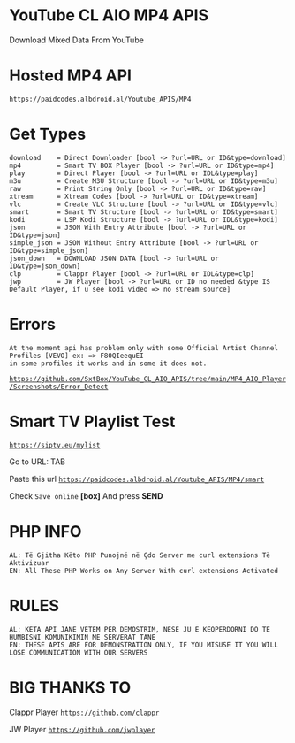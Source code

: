 # YouTube CL AIO MP4 APIS
Download Mixed Data From YouTube
    
# Hosted MP4 API
    https://paidcodes.albdroid.al/Youtube_APIS/MP4
    
# Get Types

    download    = Direct Downloader [bool -> ?url=URL or ID&type=download]
    mp4         = Smart TV BOX Player [bool -> ?url=URL or ID&type=mp4]
    play        = Direct Player [bool -> ?url=URL or IDL&type=play]
    m3u         = Create M3U Structure [bool -> ?url=URL or ID&type=m3u]
    raw         = Print String Only [bool -> ?url=URL or ID&type=raw]
    xtream      = Xtream Codes [bool -> ?url=URL or ID&type=xtream]
    vlc         = Create VLC Structure [bool -> ?url=URL or ID&type=vlc]
    smart       = Smart TV Structure [bool -> ?url=URL or ID&type=smart]
    kodi        = LSP Kodi Structure [bool -> ?url=URL or IDL&type=kodi]
    json        = JSON With Entry Attribute [bool -> ?url=URL or ID&type=json]
    simple_json = JSON Without Entry Attribute [bool -> ?url=URL or ID&type=simple_json]
    json_down   = DOWNLOAD JSON DATA [bool -> ?url=URL or ID&type=json_down]
    clp         = Clappr Player [bool -> ?url=URL or IDL&type=clp]
    jwp         = JW Player [bool -> ?url=URL or ID no needed &type IS Default Player, if u see kodi video => no stream source]

# Errors
    
    At the moment api has problem only with some Official Artist Channel Profiles [VEVO] ex: => F80QIeequEI
    in some profiles it works and in some it does not.
<code>https://github.com/SxtBox/YouTube_CL_AIO_APIS/tree/main/MP4_AIO_Player/Screenshots/Error_Detect</code>


# Smart TV Playlist Test

<code>https://siptv.eu/mylist</code>

Go to URL: TAB

Paste this url <code>https://paidcodes.albdroid.al/Youtube_APIS/MP4/smart</code>

Check <code>Save online</code> <b>[box]</b> And press <b>SEND</b>

# PHP INFO
    AL: Të Gjitha Këto PHP Punojnë në Çdo Server me curl extensions Të Aktivizuar
    EN: All These PHP Works on Any Server With curl extensions Activated

# RULES
    AL: KETA API JANE VETEM PER DEMOSTRIM, NESE JU E KEQPERDORNI DO TE HUMBISNI KOMUNIKIMIN ME SERVERAT TANE
    EN: THESE APIS ARE FOR DEMONSTRATION ONLY, IF YOU MISUSE IT YOU WILL LOSE COMMUNICATION WITH OUR SERVERS
    
# BIG THANKS TO

Clappr Player <code>https://github.com/clappr</code>

JW Player <code>https://github.com/jwplayer</code>
